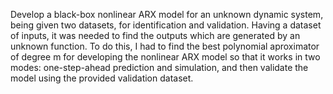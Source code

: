 Develop a black-box nonlinear ARX model for an unknown dynamic system, being given two datasets, for identification and validation.
Having a dataset of inputs, it was needed to find the outputs which are generated by an unknown function. To do this, I had to find the best polynomial aproximator of degree m for developing the nonlinear ARX model so that it works in two modes: one-step-ahead prediction and simulation, and then validate the model using the provided validation dataset.
